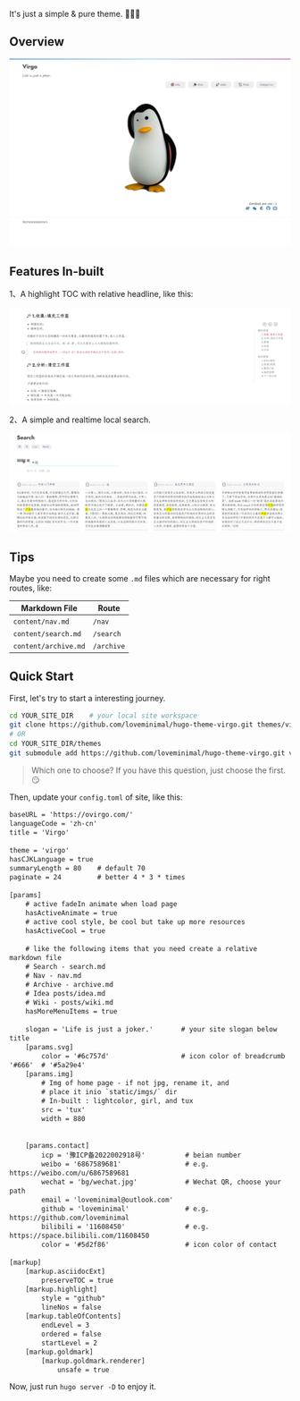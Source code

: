 It's just a simple & pure theme. 🎉🎉🎉

## Overview

![tn](images/tn.png)

## Features In-built

1、A highlight TOC with relative headline, like this:

![toc highlight](images/hl-dir.jpg)

2、A simple and realtime local search.

![local search](images/search.jpg)

## Tips

Maybe you need to create some `.md` files which are necessary for right routes, like:

| Markdown File        | Route      |
| -------------------- | ---------- |
| `content/nav.md`     | `/nav`     |
| `content/search.md`  | `/search`  |
| `content/archive.md` | `/archive` |

## Quick Start

First, let's try to start a interesting journey.

```sh
cd YOUR_SITE_DIR	# your local site workspace
git clone https://github.com/loveminimal/hugo-theme-virgo.git themes/virgo
# OR
cd YOUR_SITE_DIR/themes
git submodule add https://github.com/loveminimal/hugo-theme-virgo.git virgo
```

> Which one to choose? If you have this question, just choose the first. 😏

Then, update your `config.toml` of site, like this:

```
baseURL = 'https://ovirgo.com/'
languageCode = 'zh-cn'
title = 'Virgo'

theme = 'virgo'
hasCJKLanguage = true
summaryLength = 80    # default 70
paginate = 24         # better 4 * 3 * times

[params]
    # active fadeIn animate when load page
    hasActiveAnimate = true                
    # active cool style, be cool but take up more resources
    hasActiveCool = true  

    # like the following items that you need create a relative markdown file
    # Search - search.md
    # Nav - nav.md 
    # Archive - archive.md
    # Idea posts/idea.md 
    # Wiki - posts/wiki.md
    hasMoreMenuItems = true

    slogan = 'Life is just a joker.'       # your site slogan below title
    [params.svg]
        color = '#6c757d'                  # icon color of breadcrumb '#666'  # '#5a29e4' 
    [params.img]
        # Img of home page - if not jpg, rename it, and
        # place it inio `static/imgs/` dir
        # In-built : lightcolor, girl, and tux
        src = 'tux'
        width = 880


    [params.contact]
        icp = '豫ICP备2022002918号'          # beian number
        weibo = '6867589681'                # e.g. https://weibo.com/u/6867589681
        wechat = 'bg/wechat.jpg'            # Wechat QR, choose your path
        email = 'loveminimal@outlook.com'
        github = 'loveminimal'              # e.g. https://github.com/loveminimal
        bilibili = '11608450'               # e.g. https://space.bilibili.com/11608450
        color = '#5d2f86'                   # icon color of contact

[markup]
    [markup.asciidocExt]
        preserveTOC = true
    [markup.highlight]
        style = "github"
        lineNos = false
    [markup.tableOfContents]
        endLevel = 3
        ordered = false
        startLevel = 2
    [markup.goldmark]
        [markup.goldmark.renderer]
            unsafe = true
```

Now, just run `hugo server -D` to enjoy it.
